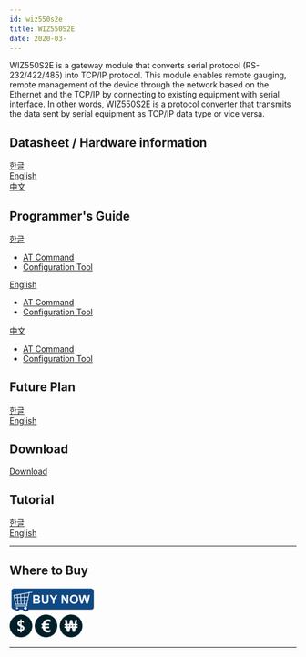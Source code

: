 ```yaml
---
id: wiz550s2e
title: WIZ550S2E
date: 2020-03-
---
```


WIZ550S2E is a gateway module that converts serial protocol
(RS-232/422/485) into TCP/IP protocol. This module enables remote
gauging, remote management of the device through the network based on
the Ethernet and the TCP/IP by connecting to existing equipment with
serial interface. In other words, WIZ550S2E is a protocol converter that
transmits the data sent by serial equipment as TCP/IP data type or vice
versa.

## Datasheet / Hardware information

[한글](datasheet_kor)  
[English](datasheet_eng)  
[中文](datasheet_chn) 

## Programmer's Guide 

[한글](programmer_guide_kor)  
  * [AT Command](programmer_guide_kor#wiz550s2e-at-command-set)  
  * [Configuration Tool](programmer_guide_kor#configuration-tool)

[English](programmer_guide_eng)  
  * [AT Command](programmer_guide_eng#wiz550s2e-at-command-set)  
  * [Configuration Tool](programmer_guide_eng#configuration-tool)  

[中文](programmer_guide_chn)  
  * [AT Command](programmer_guide_chn#wiz550s2e-at-command-set)  
  * [Configuration Tool](programmer_guide_chn#configuration-tool)  

## Future Plan 

[한글](future_plan_kor)  
[English](future_plan_eng)  

## Download 

[Download](download)  

## Tutorial

[한글](tutorial_kor)  
[English](tutorial_eng)  

-----

## Where to Buy

![WIZnet Online Shop](/img/products/w5500/buynow.png)  
[![WIZnetUS Online Shop, USA](/img/products/w5500/w5500_evb/icons/dollar.png)](http://www.shopwiznet.com/)
[![WIZnetEU Online Shop, Germany](/img/products/w5500/w5500_evb/icons/european-euro.png)](http://shop.wiznet.eu/)
[![WIZnetKorea Online Shop, Korea](/img/products/w5500/w5500_evb/icons/won.png)](http://shop.wiznet.co.kr/)

-----
